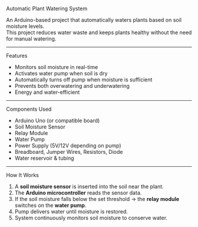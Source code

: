 Automatic Plant Watering System

An Arduino-based project that automatically waters plants based on soil moisture levels.  
This project reduces water waste and keeps plants healthy without the need for manual watering.

---

 Features
- Monitors soil moisture in real-time
- Activates water pump when soil is dry
- Automatically turns off pump when moisture is sufficient
- Prevents both overwatering and underwatering
- Energy and water-efficient

---

Components Used
- Arduino Uno (or compatible board)
- Soil Moisture Sensor
- Relay Module
- Water Pump
- Power Supply (5V/12V depending on pump)
- Breadboard, Jumper Wires, Resistors, Diode
- Water reservoir & tubing

---

 How It Works
1. A **soil moisture sensor** is inserted into the soil near the plant.  
2. The **Arduino microcontroller** reads the sensor data.  
3. If the soil moisture falls below the set threshold → the **relay module** switches on the **water pump**.  
4. Pump delivers water until moisture is restored.  
5. System continuously monitors soil moisture to conserve water.
